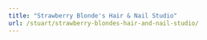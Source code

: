 ```yaml
---
title: "Strawberry Blonde's Hair & Nail Studio"
url: /stuart/strawberry-blondes-hair-and-nail-studio/
---
```

